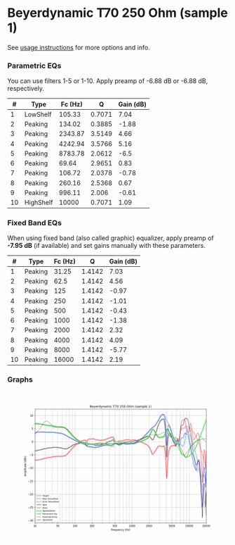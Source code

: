 # Beyerdynamic T70 250 Ohm (sample 1)
See [usage instructions](https://github.com/jaakkopasanen/AutoEq#usage) for more options and info.

### Parametric EQs
You can use filters 1-5 or 1-10. Apply preamp of -6.88 dB or -6.88 dB, respectively.

|   # | Type      |   Fc (Hz) |      Q |   Gain (dB) |
|-----|-----------|-----------|--------|-------------|
|   1 | LowShelf  |    105.33 | 0.7071 |        7.04 |
|   2 | Peaking   |    134.02 | 0.3885 |       -1.88 |
|   3 | Peaking   |   2343.87 | 3.5149 |        4.66 |
|   4 | Peaking   |   4242.94 | 3.5766 |        5.16 |
|   5 | Peaking   |   8783.78 | 2.0612 |       -6.5  |
|   6 | Peaking   |     69.64 | 2.9651 |        0.83 |
|   7 | Peaking   |    106.72 | 2.0378 |       -0.78 |
|   8 | Peaking   |    260.16 | 2.5368 |        0.67 |
|   9 | Peaking   |    996.11 | 2.006  |       -0.61 |
|  10 | HighShelf |  10000    | 0.7071 |        1.09 |

### Fixed Band EQs
When using fixed band (also called graphic) equalizer, apply preamp of **-7.95 dB** (if available) and set gains manually with these parameters.

|   # | Type    |   Fc (Hz) |      Q |   Gain (dB) |
|-----|---------|-----------|--------|-------------|
|   1 | Peaking |     31.25 | 1.4142 |        7.03 |
|   2 | Peaking |     62.5  | 1.4142 |        4.56 |
|   3 | Peaking |    125    | 1.4142 |       -0.97 |
|   4 | Peaking |    250    | 1.4142 |       -1.01 |
|   5 | Peaking |    500    | 1.4142 |       -0.43 |
|   6 | Peaking |   1000    | 1.4142 |       -1.38 |
|   7 | Peaking |   2000    | 1.4142 |        2.32 |
|   8 | Peaking |   4000    | 1.4142 |        4.09 |
|   9 | Peaking |   8000    | 1.4142 |       -5.77 |
|  10 | Peaking |  16000    | 1.4142 |        2.19 |

### Graphs
![](./Beyerdynamic%20T70%20250%20Ohm%20(sample%201).png)
